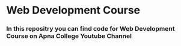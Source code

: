 # Web Development Course 

### In this repositry you can find code for Web Development Course on Apna College Youtube Channel
